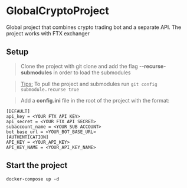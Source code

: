 # GlobalCryptoProject

Global project that combines crypto trading bot and a separate API.
The project works with FTX exchanger

## Setup

> Clone the project with git clone and add the flag **--recurse-submodules** in order to load the submodules

> <u>Tips:</u> To pull the project and submodules run ```git config submodule.recurse true```

> Add a **config.ini** file in the root of the project with the format:
```
[DEFAULT]
api_key = <YOUR FTX API KEY>
api_secret = <YOUR FTX API SECRET>
subaccount_name = <YOUR SUB ACCOUNT>
bot_base_url = <YOUR_BOT_BASE_URL>
[AUTHENTICATION]
API_KEY = <YOUR_API_KEY>
API_KEY_NAME = <YOUR_API_KEY_NAME>
```

## Start the project

```docker-compose up -d```
